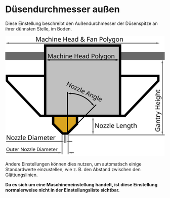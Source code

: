 Düsendurchmesser außen
====
Diese Einstellung beschreibt den Außendurchmesser der Düsenspitze an ihrer dünnsten Stelle, im Boden.

![Abmessungen des Druckkopfes](../../../articles/images/head_dimensions.svg)

Andere Einstellungen können dies nutzen, um automatisch einige Standardwerte einzustellen, wie z. B. den Abstand zwischen den Glättungslinien.

**Da es sich um eine Maschineneinstellung handelt, ist diese Einstellung normalerweise nicht in der Einstellungsliste sichtbar.**